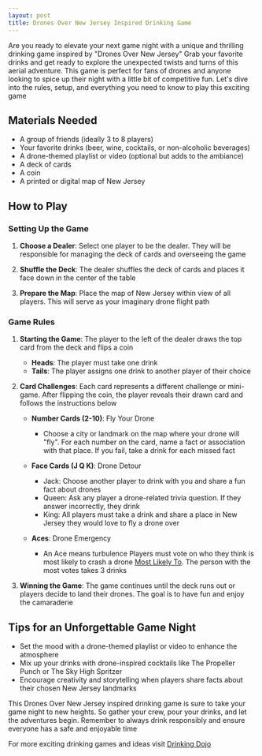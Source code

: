 ```yaml
---
layout: post
title: Drones Over New Jersey Inspired Drinking Game
---
```



Are you ready to elevate your next game night with a unique and thrilling drinking game inspired by "Drones Over New Jersey" Grab your favorite drinks and get ready to explore the unexpected twists and turns of this aerial adventure. This game is perfect for fans of drones and anyone looking to spice up their night with a little bit of competitive fun. Let's dive into the rules, setup, and everything you need to know to play this exciting game

## Materials Needed

- A group of friends (ideally 3 to 8 players)
- Your favorite drinks (beer, wine, cocktails, or non-alcoholic beverages)
- A drone-themed playlist or video (optional but adds to the ambiance)
- A deck of cards
- A coin
- A printed or digital map of New Jersey

## How to Play

### Setting Up the Game

1. **Choose a Dealer**: Select one player to be the dealer. They will be responsible for managing the deck of cards and overseeing the game

2. **Shuffle the Deck**: The dealer shuffles the deck of cards and places it face down in the center of the table

3. **Prepare the Map**: Place the map of New Jersey within view of all players. This will serve as your imaginary drone flight path

### Game Rules

1. **Starting the Game**: The player to the left of the dealer draws the top card from the deck and flips a coin

   - **Heads**: The player must take one drink
   - **Tails**: The player assigns one drink to another player of their choice

2. **Card Challenges**: Each card represents a different challenge or mini-game. After flipping the coin, the player reveals their drawn card and follows the instructions below

   - **Number Cards (2-10)**: Fly Your Drone

     - Choose a city or landmark on the map where your drone will "fly". For each number on the card, name a fact or association with that place. If you fail, take a drink for each missed fact

   - **Face Cards (J Q K)**: Drone Detour

     - Jack: Choose another player to drink with you and share a fun fact about drones
     - Queen: Ask any player a drone-related trivia question. If they answer incorrectly, they drink
     - King: All players must take a drink and share a place in New Jersey they would love to fly a drone over

   - **Aces**: Drone Emergency

     - An Ace means turbulence Players must vote on who they think is most likely to crash a drone [Most Likely To](https://drinkingdojo.com/games/most-likely-to). The person with the most votes takes 3 drinks

3. **Winning the Game**: The game continues until the deck runs out or players decide to land their drones. The goal is to have fun and enjoy the camaraderie

## Tips for an Unforgettable Game Night

- Set the mood with a drone-themed playlist or video to enhance the atmosphere
- Mix up your drinks with drone-inspired cocktails like The Propeller Punch or The Sky High Spritzer
- Encourage creativity and storytelling when players share facts about their chosen New Jersey landmarks

This Drones Over New Jersey inspired drinking game is sure to take your game night to new heights. So gather your crew, pour your drinks, and let the adventures begin. Remember to always drink responsibly and ensure everyone has a safe and enjoyable time

For more exciting drinking games and ideas visit [Drinking Dojo](https://drinkingdojo.com/)